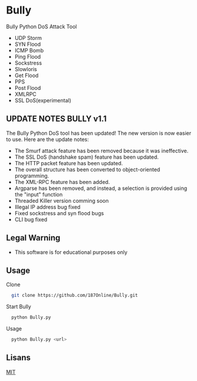 
# Bully

Bully Python DoS Attack Tool 
* UDP Storm 
* SYN Flood
* ICMP Bomb
* Ping Flood
* Sockstress 
* Slowloris
* Get Flood
* PPS
* Post Flood
* XMLRPC 
* SSL DoS(experimental)

## UPDATE NOTES BULLY v1.1 
 
 The Bully Python DoS tool has been updated! The new version is now easier to use. Here are the update notes:
* The Smurf attack feature has been removed because it was ineffective.
* The SSL DoS (handshake spam) feature has been updated.
* The HTTP packet feature has been updated.
* The overall structure has been converted to object-oriented programming.
* The XML-RPC feature has been added.
* Argparse has been removed, and instead, a selection is provided using the "input" function
* Threaded Killer version comming soon 
* Illegal IP address bug fixed 
* Fixed sockstress and syn flood bugs
* CLI bug fixed 

## Legal Warning 

* This software is for educational purposes only

## Usage

Clone

```bash
  git clone https://github.com/187Online/Bully.git
```


Start Bully
```bash
  python Bully.py 
```

  
Usage
```bash
  python Bully.py <url> 
```

## Lisans

[MIT](https://choosealicense.com/licenses/mit/)

  
